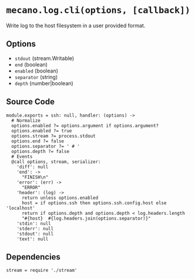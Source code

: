 
# `mecano.log.cli(options, [callback])`

Write log to the host filesystem in a user provided format.

## Options

*   `stdout` (stream.Writable)   
*   `end` (boolean)    
*   `enabled` (boolean)    
*   `separator` (string)    
*   `depth` (number|boolean)    

## Source Code

    module.exports = ssh: null, handler: (options) ->
      # Normalize
      options.enabled ?= options.argument if options.argument?
      options.enabled ?= true
      options.stream ?= process.stdout
      options.end ?= false
      options.separator ?= ' # '
      options.depth ?= false
      # Events
      @call options, stream, serializer:
        'diff': null
        'end': ->
          "FINISH\n"
        'error': (err) ->
          "ERROR"
        'header': (log) ->
          return unless options.enabled
          host = if options.ssh then options.ssh.config.host else 'localhost'
          return if options.depth and options.depth < log.headers.length
          "#{host}  #{log.headers.join(options.separator)}"
        'stdin': null
        'stderr': null
        'stdout': null
        'text': null

## Dependencies

    stream = require './stream'
